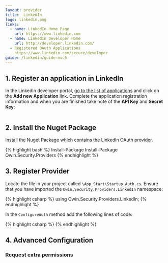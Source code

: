 ```yaml
---
layout: provider
title:  LinkedIn
logo: linkedin.png
links:
  - name: LinkedIn Home Page
    url: https://www.linkedin.com
  - name: LinkedIn Developer Home
    url: http://developer.linkedin.com/
  - Registered OAuth Applications
    https://www.linkedin.com/secure/developer
guide: /linkedin/guide-mvc5
---
```


## 1. Register an application in LinkedIn

In the LinkedIn developer portal, [go to the list of applications](https://www.linkedin.com/secure/developer) and click on the **Add new Application** link. Complete the application registration information and when you are finished take note of the **API Key** and **Secret Key**:

![]()

## 2. Install the Nuget Package

Install the Nuget Package which contains the LinkedIn OAuth provider.

{% highlight bash %}
Install-Package Install-Package Owin.Security.Providers
{% endhighlight %}

## 3. Register Provider
 
Locate the file in your project called `\App_Start\Startup.Auth.cs`. Ensure that you have imported the `Owin.Security.Providers.LinkedIn` namespace:

{% highlight csharp %}
using Owin.Security.Providers.LinkedIn;
{% endhighlight %}

In the `ConfigureAuth` method add the following lines of code:

{% highlight csharp %}
{% endhighlight %}

## 4. Advanced Configuration

### Request extra permissions